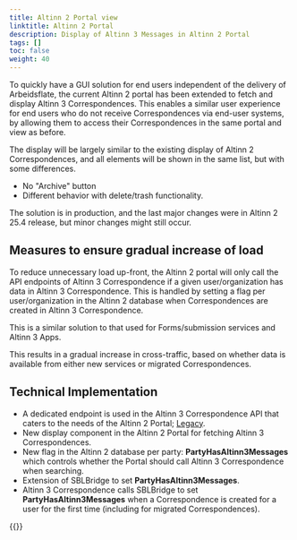 ```yaml
---
title: Altinn 2 Portal view
linktitle: Altinn 2 Portal
description: Display of Altinn 3 Messages in Altinn 2 Portal
tags: []
toc: false
weight: 40
---
```


To quickly have a GUI solution for end users independent of the delivery of Arbeidsflate, the current Altinn 2 portal has been extended to fetch and display Altinn 3 Correspondences.
This enables a similar user experience for end users who do not receive Correspondences via end-user systems, by allowing them to access their Correspondences in the same portal and view as before.

The display will be largely similar to the existing display of Altinn 2 Correspondences, and all elements will be shown in the same list, but with some differences.

- No "Archive" button
- Different behavior with delete/trash functionality.

The solution is in production, and the last major changes were in Altinn 2 25.4 release, but minor changes might still occur.

## Measures to ensure gradual increase of load

To reduce unnecessary load up-front, the Altinn 2 portal will only call the API endpoints of Altinn 3 Correspondence if a given user/organization has data in Altinn 3 Correspondence.
This is handled by setting a flag per user/organization in the Altinn 2 database when Correspondences are created in Altinn 3 Correspondence.

This is a similar solution to that used for Forms/submission services and Altinn 3 Apps.

This results in a gradual increase in cross-traffic, based on whether data is available from either new services or migrated Correspondences.

## Technical Implementation

- A dedicated endpoint is used in the Altinn 3 Correspondence API that caters to the needs of the Altinn 2 Portal; [Legacy](https://github.com/Altinn/altinn-correspondence/blob/main/src/Altinn.Correspondence.API/Controllers/LegacyCorrespondenceController.cs).
- New display component in the Altinn 2 Portal for fetching Altinn 3 Correspondences.
- New flag in the Altinn 2 database per party: **PartyHasAltinn3Messages** which controls whether the Portal should call Altinn 3 Correspondence when searching.
- Extension of SBLBridge to set **PartyHasAltinn3Messages**.
- Altinn 3 Correspondence calls SBLBridge to set **PartyHasAltinn3Messages** when a Correspondence is created for a user for the first time (including for migrated Correspondences).

{{<children />}}
